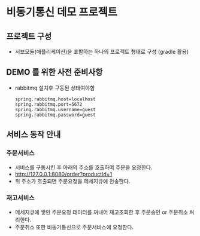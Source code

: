 # 비동기통신 데모 프로젝트

## 프로젝트 구성

- 서브모듈(애플리케이션)을 포함하는 하나의 프로젝트 형태로 구성 (gradle 활용)

## DEMO 를 위한 사전 준비사항

- rabbitmq 설치후 구동된 상태여야함
    ```properties
    spring.rabbitmq.host=localhost
    spring.rabbitmq.port=5672
    spring.rabbitmq.username=guest
    spring.rabbitmq.password=guest
    ```

## 서비스 동작 안내

### 주문서비스
- 서비스를 구동시킨 후 아래의 주소를 호출하여 주문을 요청한다.
- http://127.0.0.1:8080/order?productId=1
- 위 주소가 호출되면 주문요청을 메세지큐에 전송한다.

### 재고서비스
- 메세지큐에 쌓인 주문요청 데이터를 꺼내어 재고조회한 후 주문승인 or 주문취소 처리한다.
- 주문취소 또한 비동기통신으로 주문서비스에 요청한다.
